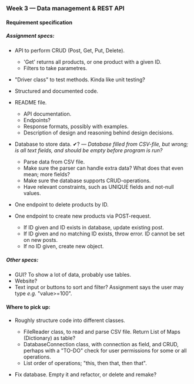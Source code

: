 ### Week 3 — Data management \& REST API

#### Requirement specification





##### Assignment specs:

* API to perform CRUD (Post, Get, Put, Delete).

  * 'Get' returns all products, or one product with a given ID.
  * Filters to take parametres.

* "Driver class" to test methods. Kinda like unit testing?
* Structured and documented code.
* README file.

  * API documentation.
  * Endpoints?
  * Response formats, possibly with examples.
  * Description of design and reasoning behind design decisions.

* Database to store data. ✔? *— Database filled from CSV-file, but wrong; is all text fields, and should be empty before program is run?*

  * Parse data from CSV file.
  * Make sure the parser can handle extra data? What does that even mean; more fields?
  * Make sure the database supports CRUD-operations.
  * Have relevant constraints, such as UNIQUE fields and not-null values.

* One endpoint to delete products by ID.
* One endpoint to create new products via POST-request.

  * If ID given and ID exists in database, update existing post.
  * If ID given and no matching ID exists, throw error. ID cannot be set on new posts.
  * If no ID given, create new object.



##### Other specs:

* GUI? To show a lot of data, probably use tables.
* Website?
* Text input or buttons to sort and filter? Assignment says the user may type *e.g.* "value>=100".



#### Where to pick up:

* Roughly structure code into different classes.

  * FileReader class, to read and parse CSV file. Return List of Maps (Dictionary) as table?
  * DatabaseConnection class, with connection as field, and CRUD, perhaps with a "TO-DO" check for user permissions for some or all operations.
  * List order of operations; "this, then that, then that".

* Fix database. Empty it and refactor, or delete and remake? 



